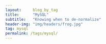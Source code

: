 ```yaml
---
layout:     blog_by_tag
title:      "MySQL"
subtitle:   "Knowing when to de-normalize"
header-img: "img/headers/frog.jpg"
tag: mysql
permalink: /tags/mysql/
---
```

